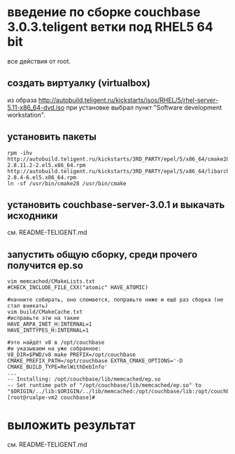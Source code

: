 введение по сборке couchbase 3.0.3.teligent ветки под RHEL5 64 bit
==================================================================

все действия от root.

создать виртуалку (virtualbox) 
------------------------------

из образа
http://autobuild.teligent.ru/kickstarts/isos/RHEL/5/rhel-server-5.11-x86_64-dvd.iso
при установке выбрал пункт "Software development workstation".

установить пакеты
-----------------

~~~
rpm -ihv http://autobuild.teligent.ru/kickstarts/3RD_PARTY/epel/5/x86_64/cmake28-2.8.11.2-2.el5.x86_64.rpm http://autobuild.teligent.ru/kickstarts/3RD_PARTY/epel/5/x86_64/libarchive-2.8.4-6.el5.x86_64.rpm
ln -sf /usr/bin/cmake28 /usr/bin/cmake
~~~

установить couchbase-server-3.0.1 и выкачать исходники
------------------------------------------------------
см. README-TELIGENT.md

запустить общую сборку, среди прочего получится ep.so
-----------------------------------------------------

~~~
vim memcached/CMakeLists.txt
#CHECK_INCLUDE_FILE_CXX("atomic" HAVE_ATOMIC)

#начните собирать, оно сломается, поправьте ниже и ещё раз сборка (не стал вникать)
vim build/CMakeCache.txt
#исправьте эти на такие
HAVE_ARPA_INET_H:INTERNAL=1
HAVE_INTTYPES_H:INTERNAL=1

#это найдёт v8 в /opt/couchbase
#и указываем на уже собранное:
V8_DIR=$PWD/v8 make PREFIX=/opt/couchbase CMAKE_PREFIX_PATH=/opt/couchbase EXTRA_CMAKE_OPTIONS='-D CMAKE_BUILD_TYPE=RelWithDebInfo'
...
-- Installing: /opt/couchbase/lib/memcached/ep.so
-- Set runtime path of "/opt/couchbase/lib/memcached/ep.so" to "$ORIGIN/../lib:$ORIGIN/../lib/memcached:/opt/couchbase/lib:/opt/couchbase/lib/memcached:/opt/couchbase/lib"
[root@rualpe-vm2 couchbase]#
~~~

выложить результат
==================

см. README-TELIGENT.md

